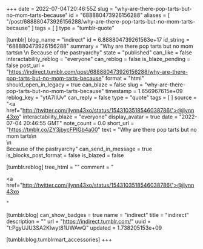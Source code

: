 +++
date = 2022-07-04T20:46:55Z
slug = "why-are-there-pop-tarts-but-no-mom-tarts-because"
id = "688880473926156288"
aliases = [ "/post/688880473926156288/why-are-there-pop-tarts-but-no-mom-tarts-because" ]
tags = [ ]
type = "tumblr-quote"

[tumblr]
blog_name = "indirect"
id = 6.888804739261563e+17
id_string = "688880473926156288"
summary = "Why are there pop tarts but no mom tarts\n \n Because of the pastryarchy"
state = "published"
can_like = false
interactability_reblog = "everyone"
can_reblog = false
is_blaze_pending = false
post_url = "https://indirect.tumblr.com/post/688880473926156288/why-are-there-pop-tarts-but-no-mom-tarts-because"
format = "html"
should_open_in_legacy = true
can_blaze = false
slug = "why-are-there-pop-tarts-but-no-mom-tarts-because"
timestamp = 1.656967615e+09
reblog_key = "ytA7IIUv"
can_reply = false
type = "quote"
tags = [ ]
source = "<a href=\"http://twitter.com/jlynn43xo/status/1543103518546038786\">@jlynn43xo</a>"
interactability_blaze = "everyone"
display_avatar = true
date = "2022-07-04 20:46:55 GMT"
note_count = 0.0
short_url = "https://tmblr.co/ZY3jbycFPIGb4a00"
text = "Why are there pop tarts but no mom tarts\n<br/>\n<br/>Because of the pastryarchy"
can_send_in_message = true
is_blocks_post_format = false
is_blazed = false

[tumblr.reblog]
tree_html = ""
comment = "<p><a href=\"http://twitter.com/jlynn43xo/status/1543103518546038786\">@jlynn43xo</a></p>"

[tumblr.blog]
can_show_badges = true
name = "indirect"
title = "indirect"
description = ""
url = "https://indirect.tumblr.com/"
uuid = "t:PgyUJU3SA2Klwyt81UWAwQ"
updated = 1.738205153e+09

[tumblr.blog.tumblrmart_accessories]
+++
